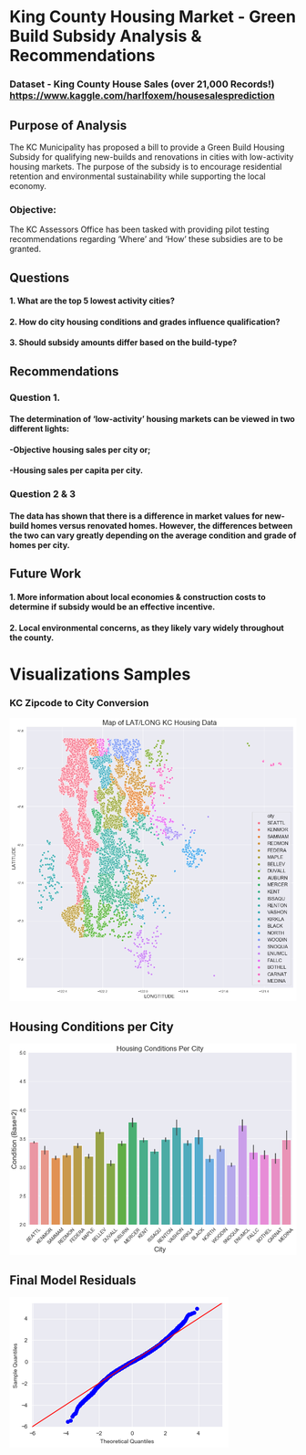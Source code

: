 # King County Housing Market - Green Build Subsidy Analysis & Recommendations

### Dataset - King County House Sales (over 21,000 Records!) https://www.kaggle.com/harlfoxem/housesalesprediction

## Purpose of Analysis
The KC Municipality has proposed a bill to provide a Green Build Housing Subsidy for qualifying new-builds and 
renovations in cities with low-activity housing markets. The purpose of the subsidy is to encourage residential retention 
and environmental sustainability while supporting the local economy.

### Objective:
The KC Assessors Office has been tasked with providing pilot testing recommendations regarding ‘Where’ and ‘How’ these 
subsidies are to be granted.

## Questions
#### 1. What are the top 5 lowest activity cities?
#### 2. How do city housing conditions and grades influence qualification?
#### 3. Should subsidy amounts differ based on the build-type?

## Recommendations
### Question 1. 
#### The determination of ‘low-activity’ housing markets can be viewed in two different lights:
#### -Objective housing sales per city or;
#### -Housing sales per capita per city.

### Question 2 & 3
#### The data has shown that there is a difference in market values for new-build homes versus renovated homes.  However, the differences between the two can vary greatly depending on the average condition and grade of homes per city.

## Future Work
#### 1. More information about local economies & construction costs to determine if subsidy would be an effective incentive.
#### 2.  Local environmental concerns, as they likely vary widely throughout the county.

# Visualizations Samples
### KC Zipcode to City Conversion
![png](README_images/output_83_1.png)

## Housing Conditions per City
![png](README_images/output_97_1.png)

## Final Model Residuals
![png](README_images/output_164_1.png)
